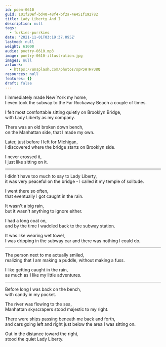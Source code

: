 ```yaml
---
id: poem-0610
guid: 101f20ef-bd40-48f4-bf2a-4e451f192782
title: Lady Liberty And I
description: null
tags:
  - furkies-purrkies
date: '2021-11-01T03:19:37.095Z'
lastmod: null
weight: 61000
audio: poetry-0610.mp3
image: poetry-0610-illustration.jpg
images: null
artwork:
  - https://unsplash.com/photos/spP5WTH7U8Q
resources: null
features: {}
draft: false
---
```


I immediately made New York my home,\
I even took the subway to the Far Rockaway Beach a couple of times.

I felt most comfortable sitting quietly on Brooklyn Bridge,\
with Lady Liberty as my company.

There was an old broken down bench,\
on the Manhattan side, that I made my own.

Later, just before I left for Michigan,\
I discovered where the bridge starts on Brooklyn side.

I never crossed it,\
I just like sitting on it.

---

I didn't have too much to say to Lady Liberty,\
it was very peaceful on the bridge - I called it my temple of solitude.

I went there so often,\
that eventually I got caught in the rain.

It wasn't a big rain,\
but it wasn't anything to ignore either.

I had a long coat on,\
and by the time I waddled back to the subway station.

It was like wearing wet towel,\
I was dripping in the subway car and there was nothing I could do.

---

The person next to me actually smiled,\
realizing that I am making a puddle, without making a fuss.

I like getting caught in the rain,\
as much as I like my little adventures.

---

Before long I was back on the bench,\
with candy in my pocket.

The river was flowing to the sea,\
Manhattan skyscrapers stood majestic to my right.

There were ships passing beneath me back and forth,\
and cars going left and right just below the area I was sitting on.

Out in the distance toward the right,\
stood the quiet Lady Liberty.
